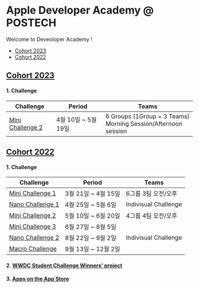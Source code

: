 # Apple Developer Academy @ POSTECH

Welcome to Deveoloper Academy !

- [Cohort 2023](#Cohort-2023)
- [Cohort 2022](#Cohort-2022)

## [Cohort 2023](https://github.com/orgs/DeveloperAcademy-POSTECH/teams/cohort2023)

#### 1. Challenge 

Challenge|Period|Teams
---|---|---
[Mini Challenge 2](https://github.com/DeveloperAcademy-POSTECH/.github/blob/main/2023Cohort/MiniChallenge2.md)|4월 10일 ~ 5월 19일| 6 Groups (1Group = 3 Teams)</br>Morning Session/Afternoon session

## [Cohort 2022](https://github.com/orgs/DeveloperAcademy-POSTECH/teams/cohort2022)
 
#### 1. Challenge 

Challenge|Period|Teams
---|---|---
[Mini Challenge 1](https://github.com/orgs/DeveloperAcademy-POSTECH/teams/minichallenge1_2022)|3월 21일 ~ 4월 15일|6그룹 3팀 오전/오후
[Nano Challenge 1](https://github.com/DeveloperAcademy-POSTECH/.github/blob/main/2022Cohort/Nano1.md)|4월 25일 ~ 5월 6일|Indivisual Challenge
[Mini Challenge 2](https://github.com/orgs/DeveloperAcademy-POSTECH/teams/minichallenge2_2022)|5월 10일 ~ 6월 20일|4그룹 4팀 오전/오후
[Mini Challenge 3](https://github.com/orgs/DeveloperAcademy-POSTECH/teams/minichallenge3_2022)|6월 27일 ~ 8월 5일|
[Nano Challenge 2](https://github.com/DeveloperAcademy-POSTECH/.github/blob/main/2022Cohort/Nano2.md)|8월 22일 ~ 9월 2일|Indivisual Challenge
[Macro Challenge](https://github.com/orgs/DeveloperAcademy-POSTECH/teams/macrochallenge_2022)|9월 13일 ~ 12월 2일|

#### 2. [WWDC Student Challenge Winners' project](https://github.com/DeveloperAcademy-POSTECH/.github/blob/main/2022Cohort/WWDCStudentWinners.md)

#### 3. [Apps on the App Store](https://github.com/DeveloperAcademy-POSTECH/.github/blob/main/2022Cohort/AppsOnStore.md)
